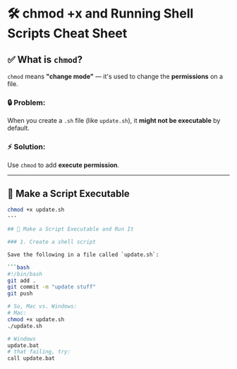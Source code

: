 # 🛠️ chmod +x and Running Shell Scripts Cheat Sheet

## ✅ What is `chmod`?

`chmod` means **"change mode"** — it's used to change the **permissions** on a file.

### 🔒 Problem:
When you create a `.sh` file (like `update.sh`), it **might not be executable** by default.

### ⚡ Solution:
Use `chmod` to add **execute permission**.

---

## 🚀 Make a Script Executable

```bash
chmod +x update.sh
---

## 🚀 Make a Script Executable and Run It

### 1. Create a shell script

Save the following in a file called `update.sh`:

```bash
#!/bin/bash
git add .
git commit -m "update stuff"
git push

# So, Mac vs. Windows:
# Mac:
chmod +x update.sh
./update.sh

# Windows
update.bat
# that failing, try:
call update.bat
```